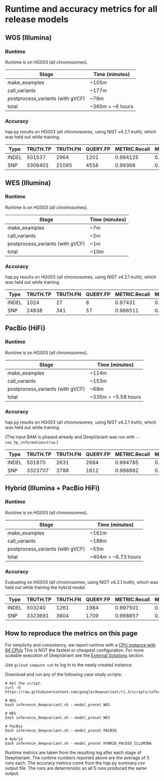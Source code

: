 # Runtime and accuracy metrics for all release models

## WGS (Illumina)

### Runtime

Runtime is on HG003 (all chromosomes).

Stage                            | Time (minutes)
-------------------------------- | -----------------
make_examples                    | ~105m
call_variants                    | ~177m
postprocess_variants (with gVCF) | ~78m
total                            | ~360m = ~6 hours

### Accuracy

hap.py results on HG003 (all chromosomes, using NIST v4.2.1 truth), which was
held out while training.

| Type  | TRUTH.TP | TRUTH.FN | QUERY.FP | METRIC.Recall | METRIC.Precision | METRIC.F1_Score |
| ----- | -------- | -------- | -------- | ------------- | ---------------- | --------------- |
| INDEL | 501537   | 2964     | 1201     | 0.994125      | 0.997708         | 0.995913        |
| SNP   | 3306401  | 21095    | 4556     | 0.99366       | 0.998625         | 0.996136        |

## WES (Illumina)

### Runtime

Runtime is on HG003 (all chromosomes).

Stage                            | Time (minutes)
-------------------------------- | -----------------
make_examples                    | ~7m
call_variants                    | ~2m
postprocess_variants (with gVCF) | ~1m
total                            | ~10m

### Accuracy

hap.py results on HG003 (all chromosomes, using NIST v4.2.1 truth), which was
held out while training.

| Type  | TRUTH.TP | TRUTH.FN | QUERY.FP | METRIC.Recall | METRIC.Precision | METRIC.F1_Score |
| ----- | -------- | -------- | -------- | ------------- | ---------------- | --------------- |
| INDEL | 1024     | 27       | 8        | 0.97431       | 0.99241          | 0.983277        |
| SNP   | 24938    | 341      | 57       | 0.986511      | 0.99772          | 0.992083        |

## PacBio (HiFi)

### Runtime

Runtime is on HG003 (all chromosomes).

Stage                            | Time (minutes)
-------------------------------- | -----------------
make_examples                    | ~114m
call_variants                    | ~153m
postprocess_variants (with gVCF) | ~68m
total                            | ~335m = ~5.58 hours

### Accuracy

hap.py results on HG003 (all chromosomes, using NIST v4.2.1 truth), which was
held out while training.

(The input BAM is phased already and DeepVariant was run with
`--use_hp_information=true`.)

| Type  | TRUTH.TP | TRUTH.FN | QUERY.FP | METRIC.Recall | METRIC.Precision | METRIC.F1_Score |
| ----- | -------- | -------- | -------- | ------------- | ---------------- | --------------- |
| INDEL | 501870   | 2631     | 2684     | 0.994785      | 0.994892         | 0.994839        |
| SNP   | 3323707  | 3788     | 1612     | 0.998862      | 0.999516         | 0.999189        |

## Hybrid (Illumina + PacBio HiFi)

### Runtime

Runtime is on HG003 (all chromosomes).

Stage                            | Time (minutes)
-------------------------------- | -----------------
make_examples                    | ~161m
call_variants                    | ~188m
postprocess_variants (with gVCF) | ~55m
total                            | ~404m = ~6.73 hours

### Accuracy

Evaluating on HG003 (all chromosomes, using NIST v4.2.1 truth), which was held
out while training the hybrid model.

| Type  | TRUTH.TP | TRUTH.FN | QUERY.FP | METRIC.Recall | METRIC.Precision | METRIC.F1_Score |
| ----- | -------- | -------- | -------- | ------------- | ---------------- | --------------- |
| INDEL | 503240   | 1261     | 1984     | 0.997501      | 0.996261         | 0.99688         |
| SNP   | 3323691  | 3804     | 1709     | 0.998857      | 0.999486         | 0.999171        |

## How to reproduce the metrics on this page

For simplicity and consistency, we report runtime with a
[CPU instance with 64 CPUs](deepvariant-details.md#command-for-a-cpu-only-machine-on-google-cloud-platform)
This is NOT the fastest or cheapest configuration. For more scalable execution
of DeepVariant see the [External Solutions] section.

Use `gcloud compute ssh` to log in to the newly created instance.

Download and run any of the following case study scripts:

```
# Get the script.
curl -O https://raw.githubusercontent.com/google/deepvariant/r1.3/scripts/inference_deepvariant.sh

# WGS
bash inference_deepvariant.sh --model_preset WGS

# WES
bash inference_deepvariant.sh --model_preset WES

# PacBio
bash inference_deepvariant.sh --model_preset PACBIO

# Hybrid
bash inference_deepvariant.sh --model_preset HYBRID_PACBIO_ILLUMINA
```

Runtime metrics are taken from the resulting log after each stage of
DeepVariant. The runtime numbers reported above are the average of 5 runs each.
The accuracy metrics come from the hap.py summary.csv output file.
The runs are deterministic so all 5 runs produced the same output.

[External Solutions]: https://github.com/google/deepvariant#external-solutions
[CPU instance with 64 CPUs]: deepvariant-details.md#command-for-a-cpu-only-machine-on-google-cloud-platform
